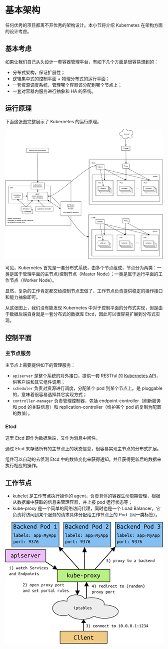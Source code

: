 # 基本架构

任何优秀的项目都离不开优秀的架构设计。本小节将介绍 Kubernetes 在架构方面的设计考虑。

## 基本考虑

如果让我们自己从头设计一套容器管理平台，有如下几个方面是很容易想到的：

* 分布式架构，保证扩展性；
* 逻辑集中式的控制平面 + 物理分布式的运行平面；
* 一套资源调度系统，管理哪个容器该分配到哪个节点上；
* 一套对容器内服务进行抽象和 HA 的系统。

## 运行原理

下面这张图完整展示了 Kubernetes 的运行原理。

![Kubernetes 架构](./images/k8s_architecture.png)

可见，Kubernetes 首先是一套分布式系统，由多个节点组成，节点分为两类：一类是属于管理平面的主节点/控制节点（Master Node）；一类是属于运行平面的工作节点（Worker Node）。

显然，复杂的工作肯定都交给控制节点去做了，工作节点负责提供稳定的操作接口和能力抽象即可。

从这张图上，我们没有能发现 Kubernetes 中对于控制平面的分布式实现，但是由于数据后端自身就是一套分布式的数据库 Etcd，因此可以很容易扩展到分布式实现。

## 控制平面

### 主节点服务

主节点上需要提供如下的管理服务：

* `apiserver` 是整个系统的对外接口，提供一套 RESTful 的 [Kubernetes API](https://kubernetes.io/zh/docs/concepts/overview/kubernetes-api/)，供客户端和其它组件调用；
* `scheduler` 负责对资源进行调度，分配某个 pod 到某个节点上。是 pluggable 的，意味着很容易选择其它实现方式；
* `controller-manager` 负责管理控制器，包括 endpoint-controller（刷新服务和 pod 的关联信息）和 replication-controller（维护某个 pod 的复制为配置的数值）。

### Etcd

这里 Etcd 即作为数据后端，又作为消息中间件。

通过 Etcd 来存储所有的主节点上的状态信息，很容易实现主节点的分布式扩展。

组件可以自动的去侦测 Etcd 中的数值变化来获得通知，并且获得更新后的数据来执行相应的操作。

## 工作节点

* kubelet 是工作节点执行操作的 agent，负责具体的容器生命周期管理，根据从数据库中获取的信息来管理容器，并上报 pod 运行状态等；
* kube-proxy 是一个简单的网络访问代理，同时也是一个 Load Balancer。它负责将访问到某个服务的请求具体分配给工作节点上的 Pod（同一类标签）。

![Proxy 代理对服务的请求](./images/kube-proxy.png)
